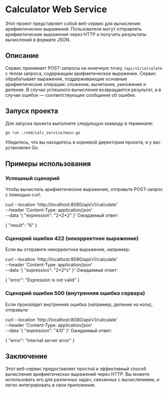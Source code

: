 # Calculator Web Service

Этот проект представляет собой веб-сервис для вычисления арифметических выражений. Пользователи могут отправлять арифметические выражения через HTTP и получать результаты вычислений в формате JSON.

## Описание

Сервис принимает POST-запросы на конечную точку `/api/v1/calculate` с телом запроса, содержащим арифметическое выражение. Сервис обрабатывает выражения, поддерживающие основные арифметические операции: сложение, вычитание, умножение и деление. В случае успешного вычисления возвращается результат, а в случае ошибок — соответствующее сообщение об ошибке.

## Запуск проекта

Для запуска проекта выполните следующую команду в терминале:

```bash
go run ./cmd/calc_service/main.go
```
Убедитесь, что вы находитесь в корневой директории проекта, и у вас установлен Go.

## Примеры использования
### Успешный сценарий
Чтобы вычислить арифметическое выражение, отправьте POST-запрос с помощью curl:

curl --location 'http://localhost:8080/api/v1/calculate' \
--header 'Content-Type: application/json' \
--data '{
  "expression": "2+2*2"
}'
Ожидаемый ответ:

{
  "result": "6"
}
### Сценарий ошибки 422 (некорректное выражение)
Если вы отправите некорректное выражение, например:

curl --location 'http://localhost:8080/api/v1/calculate' \
--header 'Content-Type: application/json' \
--data '{
  "expression": "2+2*x"
}'
Ожидаемый ответ:

{
  "error": "Expression is not valid"
}
### Сценарий ошибки 500 (внутренняя ошибка сервера)
Если произойдет внутренняя ошибка (например, деление на ноль), отправьте:

curl --location 'http://localhost:8080/api/v1/calculate' \
--header 'Content-Type: application/json' \
--data '{
  "expression": "4/0"
}'
Ожидаемый ответ:

{
  "error": "Internal server error"
}
## Заключение
Этот веб-сервис предоставляет простой и эффективный способ вычисления арифметических выражений через HTTP. Вы можете использовать его для различных задач, связанных с вычислениями, и легко интегрировать в свои приложения.
